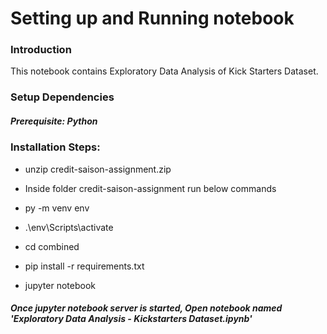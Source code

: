#  Setting up and Running notebook

### Introduction

This notebook contains Exploratory Data Analysis of Kick Starters Dataset.

### Setup Dependencies

##### Prerequisite: Python

### Installation Steps:

* unzip credit-saison-assignment.zip

* Inside folder credit-saison-assignment run below commands  
* py -m venv env

* .\env\Scripts\activate

* cd combined

* pip install -r requirements.txt

* jupyter notebook

##### Once jupyter notebook server is started, Open notebook named 'Exploratory Data Analysis - Kickstarters Dataset.ipynb'
